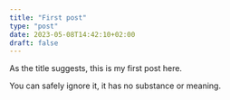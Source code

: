 ```yaml
---
title: "First post"
type: "post"
date: 2023-05-08T14:42:10+02:00
draft: false
---
```

As the title suggests, this is my first post here.

You can safely ignore it, it has no substance or meaning.
